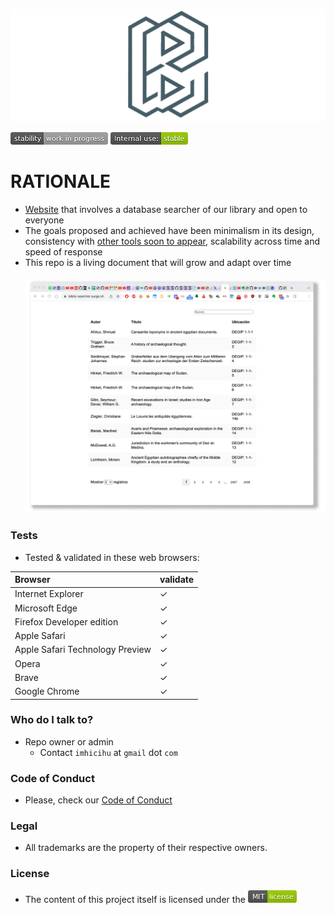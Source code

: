 <p align="center">
  <img src="images/repository-open-graph-template.png?raw=true" alt="Logotipo de Biblio-searcher"/>
</p>

![stability-workinprogress](images/477405737-stability_work_in_progress.png)
![internaluse-green](images/3847436881-internal_use_stable.png)

# RATIONALE #

* [Website](https://biblio-searcher.surge.sh/) that involves a database searcher of our library and open to everyone
* The goals proposed and achieved have been minimalism in its design, consistency with [other tools soon to appear](https://github.com/imhicihu/IMHICIHU-Biblioteca), scalability across time and speed of response
* This repo is a living document that will grow and adapt over time
<BR></BR>
![graphics.png](images/Screen_Shot.png)

### Tests
* Tested & validated in these web browsers:

| Browser | validate |
|:--|:--|
| Internet Explorer | ✓ |
| Microsoft Edge | ✓ |
| Firefox Developer edition| ✓ |
| Apple Safari | ✓ |
| Apple Safari Technology Preview| ✓ |
| Opera | ✓ |
| Brave | ✓ |
| Google Chrome | ✓ |
   
### Who do I talk to? ###
* Repo owner or admin
    - Contact `imhicihu` at `gmail` dot `com`
      
### Code of Conduct
* Please, check our [Code of Conduct](code_of_conduct.md)

### Legal ###
* All trademarks are the property of their respective owners.

### License ###
* The content of this project itself is licensed under the ![MIT Licence](images/2049852260-MIT-license-green.png)
